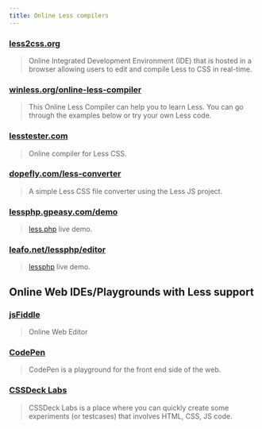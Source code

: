 ```yaml
---
title: Online Less compilers
---
```


### [less2css.org](http://less2css.org/)
> Online Integrated Development Environment (IDE) that is hosted in a browser allowing users to edit and compile Less to CSS in real-time.

### [winless.org/online-less-compiler](http://winless.org/online-less-compiler)
> This Online Less Compiler can help you to learn Less. You can go through the examples below or try your own Less code.

### [lesstester.com](http://lesstester.com/)
> Online compiler for Less CSS.

### [dopefly.com/less-converter](http://www.dopefly.com/less-converter/less-converter.html)
> A simple Less CSS file converter using the Less JS project.

### [lessphp.gpeasy.com/demo](http://lessphp.gpeasy.com/demo)
> [less.php](http://lessphp.gpeasy.com/) live demo.

### [leafo.net/lessphp/editor](http://leafo.net/lessphp/editor.html)
> [lessphp](http://leafo.net/lessphp/) live demo.

## Online Web IDEs/Playgrounds with Less support

### [jsFiddle]( http://jsfiddle.net)
> Online Web Editor

### [CodePen](http://codepen.io)
> CodePen is a playground for the front end side of the web.

### [CSSDeck Labs](http://cssdeck.com/labs)
> CSSDeck Labs is a place where you can quickly create some experiments (or testcases) that involves HTML, CSS, JS code.